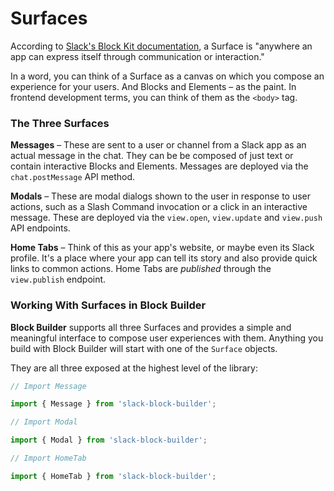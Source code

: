 # Surfaces

According to [Slack's Block Kit documentation](https://api.slack.com/surfaces), a Surface is "anywhere an app can express itself through communication or interaction." 

In a word, you can think of a Surface as a canvas on which you compose an experience for your users. And Blocks and Elements – as the paint. In frontend development terms, you can think of them as the `<body>` tag. 

### The Three Surfaces

**Messages** – These are sent to a user or channel from a Slack app as an actual message in the chat. They can be be composed of just text or contain interactive Blocks and Elements. Messages are deployed via the `chat.postMessage` API method.

**Modals** – These are modal dialogs shown to the user in response to user actions, such as a Slash Command invocation or a click in an interactive message. These are deployed via the `view.open`, `view.update` and `view.push` API endpoints.

**Home Tabs** – Think of this as your app's website, or maybe even its Slack profile. It's a place where your app can tell its story and also provide quick links to common actions. Home Tabs are _published_ through the `view.publish` endpoint.

### Working With Surfaces in Block Builder

**Block Builder** supports all three Surfaces and provides a simple and meaningful interface to compose user experiences with them. Anything you build with Block Builder will start with one of the `Surface` objects.  

They are all three exposed at the highest level of the library:

```javascript
// Import Message

import { Message } from 'slack-block-builder';
```

```javascript
// Import Modal

import { Modal } from 'slack-block-builder';
```

```javascript
// Import HomeTab

import { HomeTab } from 'slack-block-builder';
```
